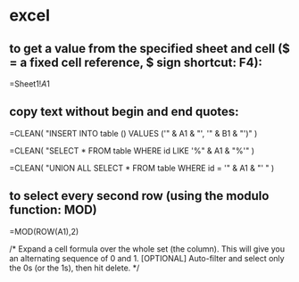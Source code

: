 # excel

## to get a value from the specified sheet and cell ($ =  a fixed cell reference, $ sign shortcut:  F4):

=Sheet1!$A$1

## copy text without begin and end quotes:

=CLEAN( "INSERT INTO table () VALUES ('" & A1 & "', '" & B1 & "')" )

=CLEAN( "SELECT * FROM table WHERE id LIKE '%" & A1 & "%'" )

=CLEAN( "UNION ALL SELECT * FROM table WHERE id = '" & A1 & "' " )

## to select every second row (using the modulo function: MOD)

=MOD(ROW(A1),2)

/*
Expand a cell formula over the whole set (the column).
This will give you an alternating sequence of 0 and 1.
[OPTIONAL] Auto-filter and select only the 0s (or the 1s), then hit delete.
*/






